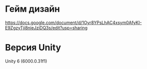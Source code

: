 # Гейм дизайн
https://docs.google.com/document/d/1Oyr8YPsLhAC4xsym0AfyKI-E9ZgzyTji8nieJziDQ3s/edit?usp=sharing
# Версия Unity
Unity 6 (6000.0.31f1)
